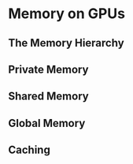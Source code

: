 # Memory on GPUs

## The Memory Hierarchy


## Private Memory


## Shared Memory


## Global Memory


## Caching

